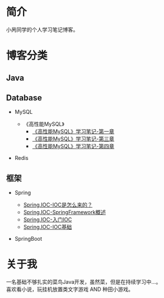 # 简介
小呙同学的个人学习笔记博客。

# 博客分类
## Java


## Database
- MySQL
   - 《高性能MySQL》
      - [《高性能MySQL》学习笔记-第一章](https://github.com/ClassmateGuo/blog/issues/1)
      - [《高性能MySQL》学习笔记-第三章](https://github.com/ClassmateGuo/blog/issues/2)
      - [《高性能MySQL》学习笔记-第四章](https://github.com/ClassmateGuo/blog/issues/3)
      
- Redis
      
## 框架
- Spring
   - [Spring.IOC-IOC是怎么来的？](https://github.com/ClassmateGuo/blog/issues/4)
   - [Spring.IOC-SpringFramework概述](https://github.com/ClassmateGuo/blog/issues/5)
   - [Spring.IOC-入门IOC](https://github.com/ClassmateGuo/blog/issues/6)
   - [Spring.IOC-IOC基础](https://github.com/ClassmateGuo/blog/issues/7)
   
- SpringBoot



# 关于我
一名基础不够扎实的菜鸟Java开发，虽然菜，但是在持续学习中...。<br>
喜欢看小说，玩挂机放置类文字游戏 AND 种田小游戏。
